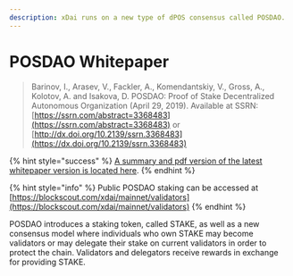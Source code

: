 ```yaml
---
description: xDai runs on a new type of dPOS consensus called POSDAO.
---
```


# POSDAO Whitepaper

> Barinov, I., Arasev, V., Fackler, A., Komendantskiy, V.,  Gross, A., Kolotov, A. and Isakova, D. POSDAO: Proof of Stake Decentralized Autonomous Organization \(April 29, 2019\). Available at SSRN: [https://ssrn.com/abstract=3368483](https://ssrn.com/abstract=3368483) or [http://dx.doi.org/10.2139/ssrn.3368483](https://dx.doi.org/10.2139/ssrn.3368483)

{% hint style="success" %}
[A summary and pdf version of the latest whitepaper version is located here](https://forum.poa.network/t/posdao-white-paper/2208). 
{% endhint %}

{% hint style="info" %}
Public POSDAO staking can be accessed at [https://blockscout.com/xdai/mainnet/validators](https://blockscout.com/xdai/mainnet/validators)
{% endhint %}

POSDAO introduces a staking token, called STAKE, as well as a new consensus model where individuals who own STAKE may become validators or may delegate their stake on current validators in order to protect the chain. Validators and delegators receive rewards in exchange for providing STAKE.

